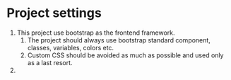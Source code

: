 #  Project settings

1. This project use bootstrap as the frontend framework.
    1. The project should always use bootstrap standard component, classes, variables, colors etc.
    2. Custom CSS should be avoided as much as possible and used only as a last resort.
2. 




